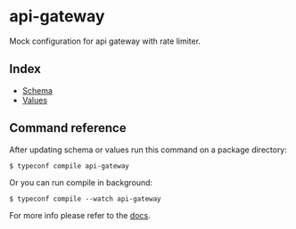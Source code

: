 # api-gateway

Mock configuration for api gateway with rate limiter.

## Index

- [Schema](src/main.tsp)
- [Values](src/values.config.ts)

## Command reference

After updating schema or values run this command on a package directory:

```
$ typeconf compile api-gateway
```

Or you can run compile in background:

```
$ typeconf compile --watch api-gateway
```

For more info please refer to the [docs](https://docs.typeconf.dev).
